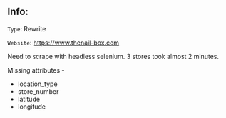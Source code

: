 ## Info:

`Type`: Rewrite

`Website`: https://www.thenail-box.com

Need to scrape with headless selenium. 3 stores took almost 2 minutes.

Missing attributes -

- location_type
- store_number
- latitude
- longitude

